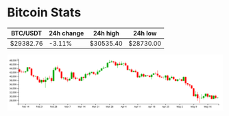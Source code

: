 # Bitcoin Stats

BTC/USDT|24h change|24h high|24h low|
|---|---|---|---|
|$29382.76|-3.11%|$30535.40|$28730.00|

<img src="./chart.svg">
